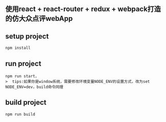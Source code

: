 ## 使用react + react-router + redux + webpack打造的仿大众点评webApp
## setup project
```bush
npm install
```
## run project
```bush
npm run start，
>  tips:如果你是window系统，需要修改环境变量NODE_ENV的设置方式，改为set NODE_ENV=dev，build命令同理
```
## build project
```bush
npm run build
```
